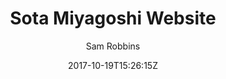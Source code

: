 ---
date: 2017-10-19T15:26:15Z
lastmod: 2019-10-26T15:26:15Z
publishdate: 2018-11-23T15:26:15Z
author: Sam Robbins
title: Sota Miyagoshi Website
description: I'm a second year Computer Science student at Durham
images:
- content/ore.jpg
---